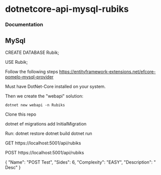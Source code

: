# dotnetcore-api-mysql-rubiks

### Documentation 
## MySql 

CREATE DATABASE Rubik;

USE Rubik;

Follow the following steps https://entityframework-extensions.net/efcore-pomelo-mysql-provider


Must have DotNet-Core installed on your system.

Then we create the "webapi" solution:

` dotnet new webapi -n Rubiks ` 

Clone this repo

dotnet ef migrations add InitialMigration 

Run:
dotnet restore
dotnet build
dotnet run

GET
https://localhost:5001/api/rubiks

POST
https://localhost:5001/api/rubiks

{
"Name": "POST Test",
"Sides": 6,
"Complexity": "EASY",
"Description": " Desc"
}
